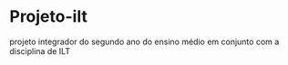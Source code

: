 # Projeto-ilt
projeto integrador do segundo ano do ensino médio em conjunto com a disciplina de ILT
